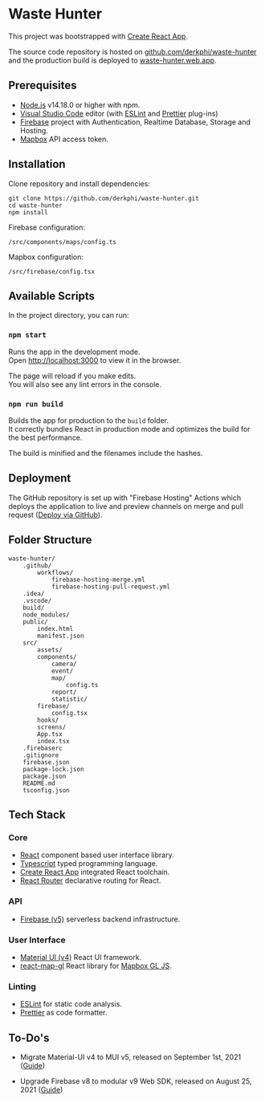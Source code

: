 # Waste Hunter

This project was bootstrapped with [Create React App](https://github.com/facebook/create-react-app).

The source code repository is hosted on [github.com/derkphi/waste-hunter](https://github.com/derkphi/waste-hunter) and the production build is deployed to [waste-hunter.web.app](https://waste-hunter.web.app/).

## Prerequisites

- [Node.js](https://nodejs.org/) v14.18.0 or higher with npm.
- [Visual Studio Code](https://code.visualstudio.com/) editor (with [ESLint](https://marketplace.visualstudio.com/items?itemName=dbaeumer.vscode-eslint) and [Prettier](https://marketplace.visualstudio.com/items?itemName=esbenp.prettier-vscode) plug-ins)
- [Firebase](https://firebase.google.com/) project with Authentication, Realtime Database, Storage and Hosting.
- [Mapbox](https://www.mapbox.com) API access token.

## Installation

Clone repository and install dependencies:

```
git clone https://github.com/derkphi/waste-hunter.git
cd waste-hunter
npm install
```

Firebase configuration:

```
/src/components/maps/config.ts
```

Mapbox configuration:

```
/src/firebase/config.tsx
```

## Available Scripts

In the project directory, you can run:

### `npm start`

Runs the app in the development mode.\
Open [http://localhost:3000](http://localhost:3000) to view it in the browser.

The page will reload if you make edits.\
You will also see any lint errors in the console.

### `npm run build`

Builds the app for production to the `build` folder.\
It correctly bundles React in production mode and optimizes the build for the best performance.

The build is minified and the filenames include the hashes.

## Deployment

The GitHub repository is set up with "Firebase Hosting" Actions which deploys the application to live and preview channels on merge and pull request ([Deploy via GitHub](https://firebase.google.com/docs/hosting/github-integration)).

## Folder Structure

```
waste-hunter/
    .github/
        workflows/
            firebase-hosting-merge.yml
            firebase-hosting-pull-request.yml
    .idea/
    .vscode/
    build/
    node_modules/
    public/
        index.html
        manifest.json
    src/
        assets/
        components/
            camera/
            event/
            map/
                config.ts
            report/
            statistic/
        firebase/
            config.tsx
        hooks/
        screens/
        App.tsx
        index.tsx
    .firebaserc
    .gitignore
    firebase.json
    package-lock.json
    package.json
    README.md
    tsconfig.json
```

## Tech Stack

### Core

- [React](https://reactjs.org/) component based user interface library.
- [Typescript](https://www.typescriptlang.org) typed programming language.
- [Create React App](https://github.com/facebook/create-react-app) integrated React toolchain.
- [React Router](https://reactrouter.com/web/guides/quick-start) declarative routing for React.

### API

- [Firebase (v5)](https://firebase.google.com/docs/reference/js/v8) serverless backend infrastructure.

### User Interface

- [Material UI (v4)](https://v4.mui.com/) React UI framework.
- [react-map-gl](https://visgl.github.io/react-map-gl/) React library for [Mapbox GL JS](https://docs.mapbox.com/mapbox-gl-js/guides/).

### Linting

- [ESLint](https://eslint.org/) for static code analysis.
- [Prettier](https://prettier.io/) as code formatter.

## To-Do's

- Migrate Material-UI v4 to MUI v5, released on September 1st, 2021 ([Guide](https://mui.com/guides/migration-v4/))

- Upgrade Firebase v8 to modular v9 Web SDK, released on August 25, 2021 ([Guide](https://firebase.google.com/docs/web/modular-upgrade#about_the_upgrade_process))
